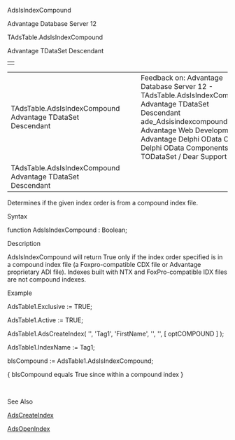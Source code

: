 AdsIsIndexCompound




Advantage Database Server 12  

TAdsTable.AdsIsIndexCompound

Advantage TDataSet Descendant

|  |
| --- |
|  |

|  |  |  |  |  |
| --- | --- | --- | --- | --- |
| TAdsTable.AdsIsIndexCompound  Advantage TDataSet Descendant |  |  | Feedback on: Advantage Database Server 12 - TAdsTable.AdsIsIndexCompound Advantage TDataSet Descendant ade\_Adsisindexcompound Advantage Web Development > Advantage Delphi OData Client > Delphi OData Components > TODataSet / Dear Support Staff, |  |
| TAdsTable.AdsIsIndexCompound  Advantage TDataSet Descendant |  |  |  |  |

Determines if the given index order is from a compound index file.

Syntax

function AdsIsIndexCompound : Boolean;

Description

AdsIsIndexCompound will return True only if the index order specified is in a compound index file (a Foxpro-compatible CDX file or Advantage proprietary ADI file). Indexes built with NTX and FoxPro-compatible IDX files are not compound indexes.

Example

AdsTable1.Exclusive := TRUE;

AdsTable1.Active := TRUE;

AdsTable1.AdsCreateIndex( '', 'Tag1', 'FirstName', '', '', [ optCOMPOUND ] );

AdsTable1.IndexName := Tag1;

bIsCompound := AdsTable1.AdsIsIndexCompound;

{ bIsCompound equals True since within a compound index }

 

See Also

[AdsCreateIndex](ade_adscreateindex.htm)

[AdsOpenIndex](ade_adsopenindex.htm)
